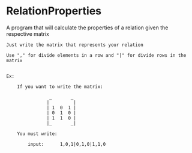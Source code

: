 # RelationProperties
A program that will calculate the properties of a relation given the respective matrix


	Just write the matrix that represents your relation

	Use "," for divide elements in a row and "|" for divide rows in the matrix


	Ex:

		If you want to write the matrix:

                    _       _
                   |         |
                   | 1  0  1 |
                   | 0  1  0 |
                   | 1  1  0 |
                   |_       _|

		You must write:

			input:      1,0,1|0,1,0|1,1,0
